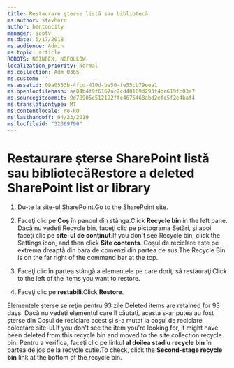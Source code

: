 ```yaml
---
title: Restaurare şterse listă sau bibliotecă
ms.author: stevhord
author: bentoncity
manager: scotv
ms.date: 5/17/2018
ms.audience: Admin
ms.topic: article
ROBOTS: NOINDEX, NOFOLLOW
localization_priority: Normal
ms.collection: Adm_O365
ms.custom: ''
ms.assetid: 09a0553b-4fcd-410d-ba50-fe55cb79eea1
ms.openlocfilehash: ae04b4f9f6167ac2cd40109d293f4ba619fc03a7
ms.sourcegitcommit: 9d78905c512192ffc4675468abd2efc5f2e4baf4
ms.translationtype: MT
ms.contentlocale: ro-RO
ms.lasthandoff: 04/23/2019
ms.locfileid: "32369790"
---
```

# <a name="restore-a-deleted-sharepoint-list-or-library"></a><span data-ttu-id="40aa4-102">Restaurare şterse SharePoint listă sau bibliotecă</span><span class="sxs-lookup"><span data-stu-id="40aa4-102">Restore a deleted SharePoint list or library</span></span>

1. <span data-ttu-id="40aa4-103">Du-te la site-ul SharePoint.</span><span class="sxs-lookup"><span data-stu-id="40aa4-103">Go to the SharePoint site.</span></span>
    
2. <span data-ttu-id="40aa4-104">Faceţi clic pe **Coș** în panoul din stânga.</span><span class="sxs-lookup"><span data-stu-id="40aa4-104">Click **Recycle bin** in the left pane.</span></span> <span data-ttu-id="40aa4-105">Dacă nu vedeţi Recycle bin, faceţi clic pe pictograma Setări, şi apoi faceţi clic pe **site-ul de conţinut**.</span><span class="sxs-lookup"><span data-stu-id="40aa4-105">If you don't see Recycle bin, click the Settings icon, and then click **Site contents**.</span></span> <span data-ttu-id="40aa4-106">Coşul de reciclare este pe extrema dreaptă din bara de comenzi din partea de sus.</span><span class="sxs-lookup"><span data-stu-id="40aa4-106">The Recycle Bin is on the far right of the command bar at the top.</span></span>
    
3. <span data-ttu-id="40aa4-107">Faceţi clic în partea stângă a elementele pe care doriţi să restauraţi.</span><span class="sxs-lookup"><span data-stu-id="40aa4-107">Click to the left of the items you want to restore.</span></span>
    
4. <span data-ttu-id="40aa4-108">Faceţi clic pe **restabili**.</span><span class="sxs-lookup"><span data-stu-id="40aa4-108">Click **Restore**.</span></span>
    
<span data-ttu-id="40aa4-109">Elementele şterse se reţin pentru 93 zile.</span><span class="sxs-lookup"><span data-stu-id="40aa4-109">Deleted items are retained for 93 days.</span></span> <span data-ttu-id="40aa4-110">Dacă nu vedeţi elementul care îl căutaţi, acesta s-ar putea au fost șterse din Coșul de reciclare acest şi s-a mutat la coşul de reciclare colectare site-ul.</span><span class="sxs-lookup"><span data-stu-id="40aa4-110">If you don't see the item you're looking for, it might have been deleted from this recycle bin and moved to the site collection recycle bin.</span></span> <span data-ttu-id="40aa4-111">Pentru a verifica, faceţi clic pe linkul **al doilea stadiu recycle bin** în partea de jos de la recycle cutie.</span><span class="sxs-lookup"><span data-stu-id="40aa4-111">To check, click the **Second-stage recycle bin** link at the bottom of the recycle bin.</span></span> 
  

